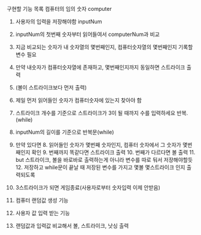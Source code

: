 구현할 기능 목록
컴퓨터의 임의 숫자 computer
1. 사용자의 입력을 저장해야함 inputNum
2. inputNum의 첫번째 숫자부터 읽어들여서 computerNum과 비교
3. 지금 비교되는 숫자가 내 숫자열의 몇번째인지, 컴퓨터숫자열의 몇번째인지 기록할 변수 필요
4. 만약 내숫자가 컴퓨터숫자열에 존재하고, 몇번째인지까지 동일하면 스트라이크 출력
5. (볼이 스트라이크보다 먼저 출력)

6. 제일 먼저 읽어들인 숫자가 컴퓨터숫자에 있는지 찾아야 함
7. 스트라이크 개수를 기준으로 스트라이크가 3이 될 때까지 수를 입력하세요 반복.(while)
7. inputNum의 길이를 기준으로 반복문(while)
7. 만약 있다면
   8. 읽어들인 숫자가 몇번째 숫자인지, 컴퓨터 숫자에서 그 숫자가 몇번째인지 확인
   9. 번째까지 똑같다면 스트라이크 출력
   10. 번째가 다르다면 볼 출력
   11. but 스트라이크, 볼을 바로바로 출력하는게 아니라 변수를 따로 둬서 저장해야할듯
   12. 저장하고 while문이 끝날 때 저장된 변수를 가지고 몇볼 몇스트라이크 인지 출력되도록
13. 3스트라이크가 되면 게임종료(사용자로부터 숫자입력 이제 안받음)

1. 컴퓨터 랜덤값 생성 기능
2. 사용자 값 입력 받는 기능
3. 랜덤값과 입력값 비교해서 볼, 스트라이크, 낫싱 출력